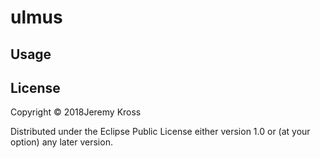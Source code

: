 # ulmus


## Usage


## License

Copyright © 2018Jeremy Kross

Distributed under the Eclipse Public License either version 1.0 or (at
your option) any later version.
